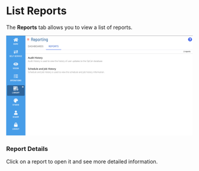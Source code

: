 # List Reports

The **Reports** tab allows you to view a list of reports.

![A screen showing list of reports](../../../../../Resources/Images/SM/Library/Reporting/ReportList.png "List of Reports")

### Report Details

Click on a report to open it and see more detailed information.

